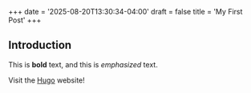 +++
date = '2025-08-20T13:30:34-04:00'
draft = false
title = 'My First Post'
+++



## Introduction



This is **bold** text, and this is *emphasized* text.



Visit the [Hugo](https://gohugo.io) website!

